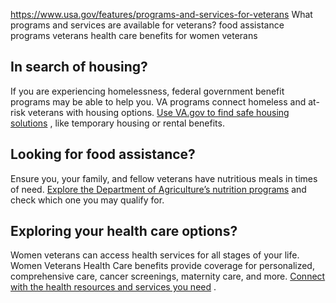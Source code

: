 

https://www.usa.gov/features/programs-and-services-for-veterans
What programs and services are available for veterans?
food assistance programs veterans
health care benefits for women veterans

**In search of housing?**
-------------------------

If you are experiencing homelessness, federal government benefit programs may be able to help you. VA programs connect homeless and at-risk veterans with housing options.
[Use VA.gov to find safe housing solutions](https://www.va.gov/HOMELESS/for_homeless_veterans.asp)
, like temporary housing or rental benefits.

**Looking for food assistance?**
--------------------------------

Ensure you, your family, and fellow veterans have nutritious meals in times of need.
[Explore the Department of Agriculture’s nutrition programs](https://www.fns.usda.gov/military-and-veteran-families)
and check which one you may qualify for.

**Exploring your health care options?**
---------------------------------------

Women veterans can access health services for all stages of your life. Women Veterans Health Care benefits provide coverage for personalized, comprehensive care, cancer screenings, maternity care, and more.
[Connect with the health resources and services you need](https://www.womenshealth.va.gov/)
.
